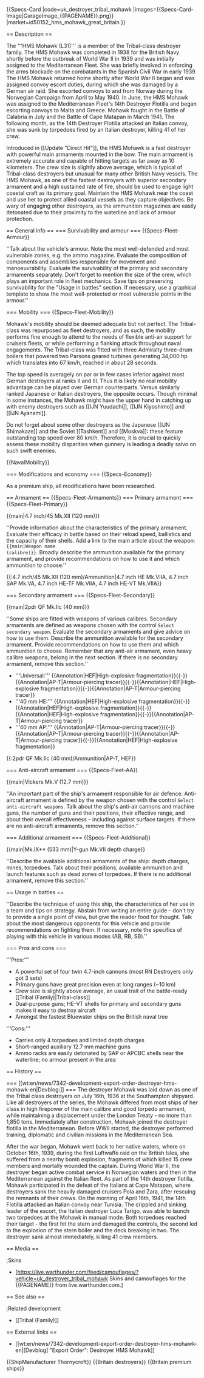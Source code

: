 {{Specs-Card
|code=uk_destroyer_tribal_mohawk
|images={{Specs-Card-Image|GarageImage_{{PAGENAME}}.png}}
|market=id50152_hms_mohawk_great_britain
}}

== Description ==
<!-- ''In the first part of the description, cover the history of the ship's creation and military application. In the second part, tell the reader about using this ship in the game. Add a screenshot: if a beginner player has a hard time remembering vehicles by name, a picture will help them identify the ship in question.'' -->
The '''HMS Mohawk (L31)''' is a member of the Tribal-class destroyer family. The HMS Mohawk was completed in 1938 for the British Navy shortly before the outbreak of World War II in 1939 and was initially assigned to the Mediterranean Fleet. She was briefly involved in enforcing the arms blockade on the combatants in the Spanish Civil War in early 1939. The HMS Mohawk returned home shortly after World War II began and was assigned convoy escort duties, during which she was damaged by a German air raid. She escorted convoys to and from Norway during the Norwegian Campaign from April to May 1940. In June, the HMS Mohawk was assigned to the Mediterranean Fleet's 14th Destroyer Flotilla and began escorting convoys to Malta and Greece. Mohawk fought in the Battle of Calabria in July and the Battle of Cape Matapan in March 1941. The following month, as the 14th Destroyer Flotilla attacked an Italian convoy, she was sunk by torpedoes fired by an Italian destroyer, killing 41 of her crew.

Introduced in [[Update "Direct Hit"]], the HMS Mohawk is a fast destroyer with powerful main armaments mounted in the bow. The main armament is extremely accurate and capable of hitting targets as far away as 10 kilometers. The crew size is slightly above average, which is typical of Tribal-class destroyers but unusual for many other British Navy vessels. The HMS Mohawk, as one of the fastest destroyers with superior secondary armament and a high sustained rate of fire, should be used to engage light coastal craft as its primary goal. Maintain the HMS Mohawk near the coast and use her to protect allied coastal vessels as they capture objectives. Be wary of engaging other destroyers, as the ammunition magazines are easily detonated due to their proximity to the waterline and lack of armour protection.

== General info ==
=== Survivability and armour ===
{{Specs-Fleet-Armour}}
<!-- ''Talk about the vehicle's armour. Note the most well-defended and most vulnerable zones, e.g. the ammo magazine. Evaluate the composition of components and assemblies responsible for movement and manoeuvrability. Evaluate the survivability of the primary and secondary armaments separately. Don't forget to mention the size of the crew, which plays an important role in fleet mechanics. Save tips on preserving survivability for the "Usage in battles" section. If necessary, use a graphical template to show the most well-protected or most vulnerable points in the armour.'' -->
''Talk about the vehicle's armour. Note the most well-defended and most vulnerable zones, e.g. the ammo magazine. Evaluate the composition of components and assemblies responsible for movement and manoeuvrability. Evaluate the survivability of the primary and secondary armaments separately. Don't forget to mention the size of the crew, which plays an important role in fleet mechanics. Save tips on preserving survivability for the "Usage in battles" section. If necessary, use a graphical template to show the most well-protected or most vulnerable points in the armour.''

=== Mobility ===
{{Specs-Fleet-Mobility}}
<!-- ''Write about the ship's mobility. Evaluate its power and manoeuvrability, rudder rerouting speed, stopping speed at full tilt, with its maximum forward and reverse speed.'' -->

Mohawk's mobility should be deemed adequate but not perfect. The Tribal-class was repurposed as fleet destroyers, and as such, the mobility performs fine enough to attend to the needs of flexible anti-air support for cruisers fleets, or while performing a flanking attack throughout naval engagements. The Tribal-class was fitted with three Admiralty three-drum boilers that powered two Parsons geared turbines generating 34,000 hp which translates into 67 km/h, reached in about 28 seconds.

The top speed is averagely on par or in few cases inferior against most German destroyers at ranks II and III. Thus it is likely no real mobility advantage can be played over German counterparts. Versus similarly ranked Japanese or Italian destroyers, the opposite occurs. Though minimal in some instances, the Mohawk might have the upper hand in catching up with enemy destroyers such as [[IJN Yuudachi]], [[IJN Kiyoshimo]] and [[IJN Ayanami]].

Do not forget about some other destroyers as the Japanese [[IJN Shimakaze]] and the Soviet [[Tashkent]] and [[Moskva]]: these feature outstanding top speed over 80 km/h. Therefore, it is crucial to quickly assess these mobility disparities when gunnery is leading a deadly salvo on such swift enemies.

{{NavalMobility}}

=== Modifications and economy ===
{{Specs-Economy}}

As a premium ship, all modifications have been researched.

== Armament ==
{{Specs-Fleet-Armaments}}
=== Primary armament ===
{{Specs-Fleet-Primary}}
<!-- ''Provide information about the characteristics of the primary armament. Evaluate their efficacy in battle based on their reload speed, ballistics and the capacity of their shells. Add a link to the main article about the weapon: <code><nowiki>{{main|Weapon name (calibre)}}</nowiki></code>. Broadly describe the ammunition available for the primary armament, and provide recommendations on how to use it and which ammunition to choose.'' -->
{{main|4.7 inch/45 Mk.XII (120 mm)}}

''Provide information about the characteristics of the primary armament. Evaluate their efficacy in battle based on their reload speed, ballistics and the capacity of their shells. Add a link to the main article about the weapon: <code><nowiki>{{main|Weapon name (calibre)}}</nowiki></code>. Broadly describe the ammunition available for the primary armament, and provide recommendations on how to use it and which ammunition to choose.''

{{:4.7 inch/45 Mk.XII (120 mm)/Ammunition|4.7 inch HE Mk.VIIA, 4.7 inch SAP Mk.VA, 4.7 inch HE-TF Mk.VIIA, 4.7 inch HE-VT Mk.VIIA}}

=== Secondary armament ===
{{Specs-Fleet-Secondary}}
<!-- ''Some ships are fitted with weapons of various calibres. Secondary armaments are defined as weapons chosen with the control <code>Select secondary weapon</code>. Evaluate the secondary armaments and give advice on how to use them. Describe the ammunition available for the secondary armament. Provide recommendations on how to use them and which ammunition to choose. Remember that any anti-air armament, even heavy calibre weapons, belong in the next section. If there is no secondary armament, remove this section.'' -->
{{main|2pdr QF Mk.IIc (40 mm)}}

''Some ships are fitted with weapons of various calibres. Secondary armaments are defined as weapons chosen with the control <code>Select secondary weapon</code>. Evaluate the secondary armaments and give advice on how to use them. Describe the ammunition available for the secondary armament. Provide recommendations on how to use them and which ammunition to choose. Remember that any anti-air armament, even heavy calibre weapons, belong in the next section. If there is no secondary armament, remove this section.''

* '''Universal:''' {{Annotation|HEF|High-explosive fragmentation}}{{-}}{{Annotation|AP-T|Armour-piercing tracer}}{{-}}{{Annotation|HEF|High-explosive fragmentation}}{{-}}{{Annotation|AP-T|Armour-piercing tracer}}
* '''40 mm HE:''' {{Annotation|HEF|High-explosive fragmentation}}{{-}}{{Annotation|HEF|High-explosive fragmentation}}{{-}}{{Annotation|HEF|High-explosive fragmentation}}{{-}}{{Annotation|AP-T|Armour-piercing tracer}}
* '''40 mm AP:''' {{Annotation|AP-T|Armour-piercing tracer}}{{-}}{{Annotation|AP-T|Armour-piercing tracer}}{{-}}{{Annotation|AP-T|Armour-piercing tracer}}{{-}}{{Annotation|HEF|High-explosive fragmentation}}

{{:2pdr QF Mk.IIc (40 mm)/Ammunition|AP-T, HEF}}

=== Anti-aircraft armament ===
{{Specs-Fleet-AA}}
<!-- ''An important part of the ship's armament responsible for air defence. Anti-aircraft armament is defined by the weapon chosen with the control <code>Select anti-aircraft weapons</code>. Talk about the ship's anti-air cannons and machine guns, the number of guns and their positions, their effective range, and about their overall effectiveness – including against surface targets. If there are no anti-aircraft armaments, remove this section.'' -->
{{main|Vickers Mk.V (12.7 mm)}}

''An important part of the ship's armament responsible for air defence. Anti-aircraft armament is defined by the weapon chosen with the control <code>Select anti-aircraft weapons</code>. Talk about the ship's anti-air cannons and machine guns, the number of guns and their positions, their effective range, and about their overall effectiveness – including against surface targets. If there are no anti-aircraft armaments, remove this section.''

=== Additional armament ===
{{Specs-Fleet-Additional}}
<!-- ''Describe the available additional armaments of the ship: depth charges, mines, torpedoes. Talk about their positions, available ammunition and launch features such as dead zones of torpedoes. If there is no additional armament, remove this section.'' -->
{{main|Mk.IX** (533 mm)|Y-gun Mk.VII depth charge}}

''Describe the available additional armaments of the ship: depth charges, mines, torpedoes. Talk about their positions, available ammunition and launch features such as dead zones of torpedoes. If there is no additional armament, remove this section.''

== Usage in battles ==
<!-- ''Describe the technique of using this ship, the characteristics of her use in a team and tips on strategy. Abstain from writing an entire guide – don't try to provide a single point of view, but give the reader food for thought. Talk about the most dangerous opponents for this vehicle and provide recommendations on fighting them. If necessary, note the specifics of playing with this vehicle in various modes (AB, RB, SB).'' -->
''Describe the technique of using this ship, the characteristics of her use in a team and tips on strategy. Abstain from writing an entire guide – don't try to provide a single point of view, but give the reader food for thought. Talk about the most dangerous opponents for this vehicle and provide recommendations on fighting them. If necessary, note the specifics of playing with this vehicle in various modes (AB, RB, SB).''

=== Pros and cons ===
<!-- ''Summarise and briefly evaluate the vehicle in terms of its characteristics and combat effectiveness. Mark its pros and cons in the bulleted list. Try not to use more than 6 points for each of the characteristics. Avoid using categorical definitions such as "bad", "good" and the like - use substitutions with softer forms such as "inadequate" and "effective".'' -->

'''Pros:'''

* A powerful set of four twin 4.7-inch cannons (most RN Destroyers only got 3 sets)
* Primary guns have great precision even at long ranges (~10 km)
* Crew size is slightly above average, an usual trait of the battle-ready [[Tribal (Family)|Tribal-class]]
* Dual-purpose guns; HE-VT shells for primary and secondary guns makes it easy to destroy aircraft
* Amongst the fastest Bluewater ships on the British naval tree

'''Cons:'''

* Carries only 4 torpedoes and limited depth charges
* Short-ranged auxiliary 12.7 mm machine guns
* Ammo racks are easily detonated by SAP or APCBC shells near the waterline; no armour present in the area

== History ==
<!-- ''Describe the history of the creation and combat usage of the ship in more detail than in the introduction. If the historical reference turns out to be too long, take it to a separate article, taking a link to the article about the ship and adding a block "/History" (example: <nowiki>https://wiki.warthunder.com/(Ship-name)/History</nowiki>) and add a link to it here using the <code>main</code> template. Be sure to reference text and sources by using <code><nowiki><ref></ref></nowiki></code>, as well as adding them at the end of the article with <code><nowiki><references /></nowiki></code>. This section may also include the ship's dev blog entry (if applicable) and the in-game encyclopedia description (under <code><nowiki>=== In-game description ===</nowiki></code>, also if applicable).'' -->
=== [[wt:en/news/7342-development-export-order-destroyer-hms-mohawk-en|Devblog:]] ===
The destroyer Mohawk was laid down as one of the Tribal class destroyers on July 16th, 1936 at the Southampton shipyard. Like all destroyers of the series, the Mohawk differed from most ships of her class in high firepower of the main calibre and good torpedo armament, while maintaining a displacement under the London Treaty - no more than 1,850 tons. Immediately after construction, Mohawk joined the destroyer flotilla in the Mediterranean. Before WWII started, the destroyer performed training, diplomatic and civilian missions in the Mediterranean Sea.

After the war began, Mohawk went back to her native waters, where on October 16th, 1939, during the first Luftwaffe raid on the British Isles, she suffered from a nearby bomb explosion, fragments of which killed 15 crew members and mortally wounded the captain. During World War II, the destroyer began active combat service in Norwegian waters and then in the Mediterranean against the Italian fleet. As part of the 14th destroyer flotilla, Mohawk participated in the defeat of the Italians at Cape Matapan, where destroyers sank the heavily damaged cruisers Pola and Zara, after rescuing the remnants of their crews. On the morning of April 16th, 1941, the 14th Flotilla attacked an Italian convoy near Tunisia. The crippled and sinking leader of the escort, the Italian destroyer Luca Tarigo, was able to launch two torpedoes at the Mohawk in manual mode. Both torpedoes reached their target - the first hit the stern and damaged the controls, the second led to the explosion of the stern boiler and the deck breaking in two. The destroyer sank almost immediately, killing 41 crew members.

== Media ==
<!-- ''Excellent additions to the article would be video guides, screenshots from the game, and photos.'' -->

;Skins

* [https://live.warthunder.com/feed/camouflages/?vehicle=uk_destroyer_tribal_mohawk Skins and camouflages for the {{PAGENAME}} from live.warthunder.com.]

== See also ==
<!-- ''Links to articles on the War Thunder Wiki that you think will be useful for the reader, for example:''
* ''reference to the series of the ship;''
* ''links to approximate analogues of other nations and research trees.'' -->

;Related development

* [[Tribal (Family)]]

== External links ==
<!-- ''Paste links to sources and external resources, such as:''
* ''topic on the official game forum;''
* ''other literature.'' -->

* [[wt:en/news/7342-development-export-order-destroyer-hms-mohawk-en|[Devblog] "Export Order": Destroyer HMS Mohawk]]

{{ShipManufacturer Thornycroft}}
{{Britain destroyers}}
{{Britain premium ships}}